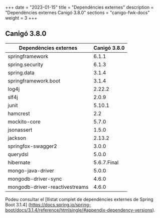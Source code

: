 +++
date        = "2023-01-15"
title       = "Dependències externes"
description = "Dependències externes Canigó 3.8.0"
sections    = "canigo-fwk-docs"
weight      = 3
+++

## Canigó 3.8.0

|          Dependències externes       |      Canigó 3.8.0     |
|---------------------------------     |---------------------- |
| springframework                      |  6.1.1                |
| spring.security                      |  6.1.3                |
| spring.data                          |  3.1.4                |
| springframework.boot                 |  3.1.4                |
| log4j                                |  2.22.2               |
| slf4j                                |  2.0.9                |
| junit                                |  5.10.1               |
| hamcrest                             |  2.2                  |
| mockito-core                         |  5.7.0                |
| jsonassert                           |  1.5.0                |
| jackson                              |  2.13.2               |
| springfox-swagger2                   |  3.0.0                |
| querydsl                             |  5.0.0                |
| hibernate                            |  5.6.7.Final          |
| mongo-java-driver                    |  5.0.0                |
| mongodb-driver-sync                  |  4.6.0                |
| mongodb-driver-reactivestreams       |  4.6.0                |

Podeu consultar el [llistat complet de dependències externes de Spring Boot 3.1.4]
(https://docs.spring.io/spring-boot/docs/3.1.4/reference/htmlsingle/#appendix-dependency-versions).